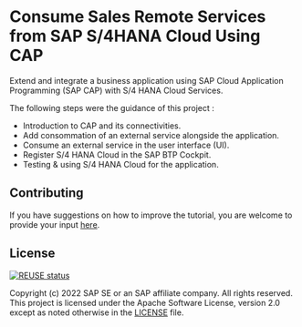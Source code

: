 # Consume Sales Remote Services from SAP S/4HANA Cloud Using CAP

Extend and integrate a business application using SAP Cloud Application Programming (SAP CAP) with S/4 HANA Cloud Services. 

The following steps were the guidance of this project : 
- Introduction to CAP and its connectivities.
- Add consommation of an external service alongside the application.
- Consume an external service in the user interface (UI).
- Register S/4 HANA Cloud in the SAP BTP Cockpit.
- Testing & using S/4 HANA Cloud for the application.


## Contributing

If you have suggestions on how to improve the tutorial, you are welcome to provide your input [here](https://github.com/SAP-samples/cloud-cap-risk-management/issues).

## License

[![REUSE status](https://api.reuse.software/badge/github.com/SAP-samples/cloud-cap-risk-management)](https://api.reuse.software/info/github.com/SAP-samples/cloud-cap-risk-management)

Copyright (c) 2022 SAP SE or an SAP affiliate company. All rights reserved. This project is licensed under the Apache Software License, version 2.0 except as noted otherwise in the [LICENSE](LICENSES/Apache-2.0.txt) file.
